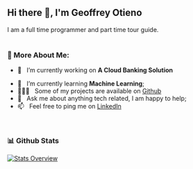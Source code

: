 ## Hi there 👋, I'm Geoffrey Otieno

<!-- I am a versatile professional that easily adapt to different hats (Full Stack Web Developer 🌐, App Developer 📱or beginner ML Engineer 🤖 ) depending on what the project requires. I love exploring new tech stack 💻 and leveraging them to build cool stuffs 🛠️.  -->
I am a full time programmer and part time tour guide. 
<br/>
<br/>
  
### 🧐 More About Me:

- 🔭 &nbsp; I’m currently working on **A Cloud Banking Solution**
<!-- - 🤝 &nbsp; I’m looking to collaborate on  -->
- 🌱 &nbsp; I’m currently learning **Machine Learning**; 
- 👨🏻‍💻 &nbsp; Some of my projects are available on [Github](https://github.com/otienogeoffrey812?tab=repositories)
- 💬 &nbsp; Ask me about anything tech related, I am happy to help;
- 📫 &nbsp; Feel free to ping me on [LinkedIn](https://www.linkedin.com/in/geoffrey-otieno-a507291b4/)

<br>

<!-- ### 🔨 Languages and Tools:
<a href="https://developer.mozilla.org/en-US/docs/Web/JavaScript" target="_blank"> <img align="left" alt="JavaScript" height ="42px"  src="https://github.com/otienogeoffrey812/otienogeoffrey812/blob/master/language_and_tools_icons/javascript.svg"> </a>

<a href="https://nodejs.org" target="_blank"><img align="left" alt="Node.js" height ="42px" src="https://github.com/otienogeoffrey812/otienogeoffrey812/blob/master/language_and_tools_icons/node.svg"></a>

<a href="https://reactjs.org/" target="_blank"> <img align="left" alt="React" height ="42px" src="https://github.com/otienogeoffrey812/otienogeoffrey812/blob/master/language_and_tools_icons/react.svg"></a>

<a href="https://www.typescriptlang.org/" target="_blank"><img align="left" alt="Typescirpt" height ="42px" src="https://github.com/otienogeoffrey812/otienogeoffrey812/blob/master/language_and_tools_icons/typescript.svg"></a>

<a href="https://developer.android.com" target="_blank"> <img align="left" alt="Android" height ="42px" src="https://github.com/otienogeoffrey812/otienogeoffrey812/blob/master/language_and_tools_icons/android.svg"> </a>

<a href="https://www.java.com" target="_blank"><img align="left" alt="Java" height ="42px" src="https://github.com/otienogeoffrey812/otienogeoffrey812/blob/master/language_and_tools_icons/java.svg"></a>

<a href="https://kotlinlang.org" target="_blank"><img align="left" alt="Kotlin" height ="42px" src="https://github.com/otienogeoffrey812/otienogeoffrey812/blob/master/language_and_tools_icons/kotlin.svg"></a>

<a href="https://firebase.google.com/" target="_blank"> <img align="left" src="https://github.com/otienogeoffrey812/otienogeoffrey812/blob/master/language_and_tools_icons/firebase.svg" alt="firebase" height ="42px"/> </a>

<a href="https://git-scm.com/" target="_blank"> <img src="https://github.com/otienogeoffrey812/otienogeoffrey812/blob/master/language_and_tools_icons/git-scm.svg" align="left" alt="git" height='42px'/> </a> -->

### 📊 Github Stats
<a href='https://github.com/otienogeoffrey812/github-stats-transparent'>
  
![Stats Overview](https://raw.githubusercontent.com/otienogeoffrey812/github-stats-transparent/output/generated/overview.svg)
<!-- ![Most Used Languages](https://raw.githubusercontent.com/otienogeoffrey812/github-stats-transparent/output/generated/languages.svg) -->

</a>

<br>